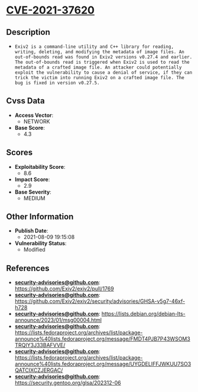 
# [CVE-2021-37620](https://github.com/Exiv2/exiv2/pull/1769)

## Description

- `Exiv2 is a command-line utility and C++ library for reading, writing, deleting, and modifying the metadata of image files. An out-of-bounds read was found in Exiv2 versions v0.27.4 and earlier. The out-of-bounds read is triggered when Exiv2 is used to read the metadata of a crafted image file. An attacker could potentially exploit the vulnerability to cause a denial of service, if they can trick the victim into running Exiv2 on a crafted image file. The bug is fixed in version v0.27.5.`

## Cvss Data

- **Access Vector**:
  - NETWORK
- **Base Score**:
  - 4.3

## Scores

- **Exploitability Score**:
  - 8.6
- **Impact Score**:
  - 2.9
- **Base Severity**:
  - MEDIUM

## Other Information

- **Publish Date**:
  - 2021-08-09 19:15:08
- **Vulnerability Status**:
  - Modified

## References

- **security-advisories@github.com**: https://github.com/Exiv2/exiv2/pull/1769
- **security-advisories@github.com**: https://github.com/Exiv2/exiv2/security/advisories/GHSA-v5g7-46xf-h728
- **security-advisories@github.com**: https://lists.debian.org/debian-lts-announce/2023/01/msg00004.html
- **security-advisories@github.com**: https://lists.fedoraproject.org/archives/list/package-announce%40lists.fedoraproject.org/message/FMDT4PJB7P43WSOM3TRQIY3J33BAFVVE/
- **security-advisories@github.com**: https://lists.fedoraproject.org/archives/list/package-announce%40lists.fedoraproject.org/message/UYGDELIFFJWKUU7SO3QATCIXCZJERGAC/
- **security-advisories@github.com**: https://security.gentoo.org/glsa/202312-06
